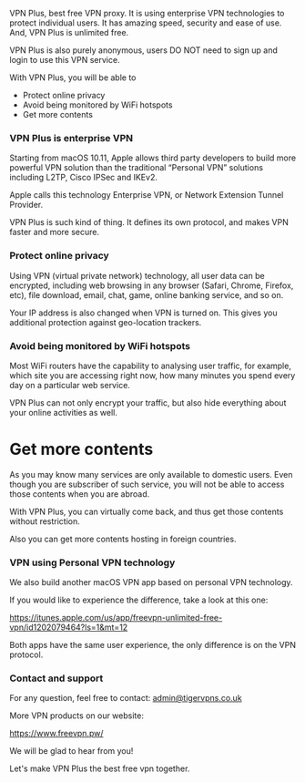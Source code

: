 VPN Plus, best free VPN proxy. It is using enterprise VPN technologies to protect individual users. It has amazing speed, security and ease of use. And, VPN Plus is unlimited free.

VPN Plus is also purely anonymous, users DO NOT need to sign up and login to use this VPN service. 

With VPN Plus, you will be able to 

- Protect online privacy
- Avoid being monitored by WiFi hotspots
- Get more contents

### VPN Plus is enterprise VPN

Starting from macOS 10.11, Apple allows third party developers to build more powerful VPN solution than the traditional “Personal VPN” solutions including L2TP, Cisco IPSec and IKEv2.

Apple calls this technology Enterprise VPN, or Network Extension Tunnel Provider.

VPN Plus is such kind of thing. It defines its own protocol, and makes VPN faster and more secure.


### Protect online privacy

Using VPN (virtual private network) technology, all user data can be encrypted, including web browsing in any browser (Safari, Chrome, Firefox, etc), file download, email, chat, game, online banking service, and so on.

Your IP address is also changed when VPN is turned on. This gives you additional protection against geo-location trackers.


### Avoid being monitored by WiFi hotspots

Most WiFi routers have the capability to analysing user traffic, for example, which site you are accessing right now, how many minutes you spend every day on a particular web service.

VPN Plus can not only encrypt your traffic, but also hide everything about your online activities as well. 


# Get more contents

As you may know many services are only available to domestic users. Even though you are subscriber of such  service, you will not be able to access those contents when you are abroad.

With VPN Plus, you can virtually come back, and thus get those contents without restriction.

Also you can get more contents hosting in foreign countries.


### VPN using Personal VPN technology

We also build another macOS VPN app based on personal VPN technology. 

If you would like to experience the difference, take a look at this one:

https://itunes.apple.com/us/app/freevpn-unlimited-free-vpn/id1202079464?ls=1&mt=12

Both apps have the same user experience, the only difference is on the VPN protocol. 


### Contact and support

For any question, feel free to contact: admin@tigervpns.co.uk

More VPN products on our website:

https://www.freevpn.pw/

We will be glad to hear from you! 

Let's make VPN Plus the best free vpn together.
